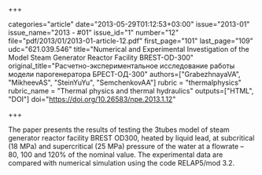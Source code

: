 +++

categories="article"
date="2013-05-29T01:12:53+03:00"
issue="2013-01"
issue_name="2013 - #01"
issue_id="1"
number="12"
file="pdf/2013/01/2013-01-article-12.pdf"
first_page="101"
last_page="109"
udc="621.039.546"
title="Numerical and Experimental Investigation of the Model Steam Generator Reactor Facility BREST-OD-300"
original_title="Расчетно-экспериментальное исследование работы модели парогенератора БРЕСТ-ОД-300"
authors=["GrabezhnayaVA", "MikheevAS", "SteinYuYu", "SemchenkovAA"]
rubric = "thermalphysics"
rubric_name = "Thermal physics and thermal hydraulics"
outputs=["HTML", "DOI"]
doi="https://doi.org/10.26583/npe.2013.1.12"

+++

The paper presents the results of testing the 3tubes model of steam generator reactor facility BREST OD300, heated by liquid lead, at subcritical (18 MPa) and supercritical (25 MPa) pressure of the water at a flowrate – 80, 100 and 120% of the nominal value. The experimental data are compared with numerical simulation using the code RELAP5/mod 3.2.